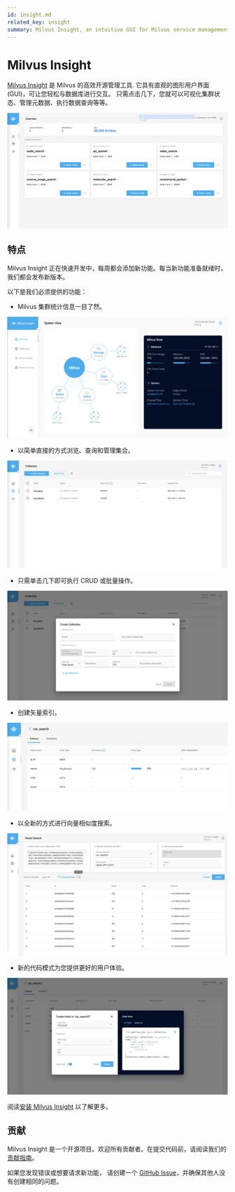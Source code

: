 ```yaml
---
id: insight.md
related_key: insight
summary: Milvus Insight, an intuitive GUI for Milvus service management.
---
```


# Milvus Insight

[Milvus Insight](https://github.com/milvus-io/milvus-insight) 是 Milvus 的高效开源管理工具. 它具有直观的图形用户界面 (GUI)，可让您轻松与数据库进行交互。 只需点击几下，您就可以可视化集群状态、管理元数据、执行数据查询等等。

![Insight_overview](../../../../assets/insight_overview.png)

## 特点

Milvus Insight 正在快速开发中，每周都会添加新功能。每当新功能准备就绪时，我们都会发布新版本。

以下是我们必须提供的功能：

- Milvus 集群统计信息一目了然。

![view_cluster_statistics](../../../../assets/view_cluster_statistics.png)

- 以简单直接的方式浏览、查询和管理集合。

![manage_collections](../../../../assets/manage_collections.png)

- 只需单击几下即可执行 CRUD 或批量操作。

![insight_operations](../../../../assets/insight_operations.png)

- 创建矢量索引。

![insight_create_index](../../../../assets/insight_create_index.png)

- 以全新的方式进行向量相似度搜索。

![insight_conduct_search](../../../../assets/insight_conduct_search.png)

- 新的代码模式为您提供更好的用户体验。

![code_mode](../../../../assets/code_mode.png)

阅读[安装 Milvus Insight](insight_install-docker.md) 以了解更多。

## 贡献

Milvus Insight 是一个开源项目。欢迎所有贡献者。在提交代码前，请阅读我们的[贡献指南](https://github.com/milvus-io/milvus-insight#-building-and-running-milvus-insight-andor-contributing-code)。

如果您发现错误或想要请求新功能， 请创建一个 [GitHub Issue](https://github.com/milvus-io/milvus-insight/issues/new/choose)，并确保其他人没有创建相同的问题。
